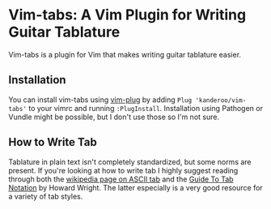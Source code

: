 Vim-tabs: A Vim Plugin for Writing Guitar Tablature
==================================================

Vim-tabs is a plugin for Vim that makes writing guitar tablature easier. 

Installation
------------
You can install vim-tabs using [vim-plug](https://github.com/junegunn/vim-plug) by adding `Plug 'kanderoo/vim-tabs'` to your vimrc and running `:PlugInstall`. Installation using Pathogen or Vundle might be possible, but I don't use those so I'm not sure.

How to Write Tab
---------------------
Tablature in plain text isn't completely standardized, but some norms are present. If you're looking at how to write tab I highly suggest reading through both the [wikipedia page on ASCII tab](https://en.wikipedia.org/wiki/ASCII_tab) and the [Guide To Tab Notation](https://www.classtab.org/tabbing.htm) by Howard Wright. The latter especially is a very good resource for a variety of tab styles.
